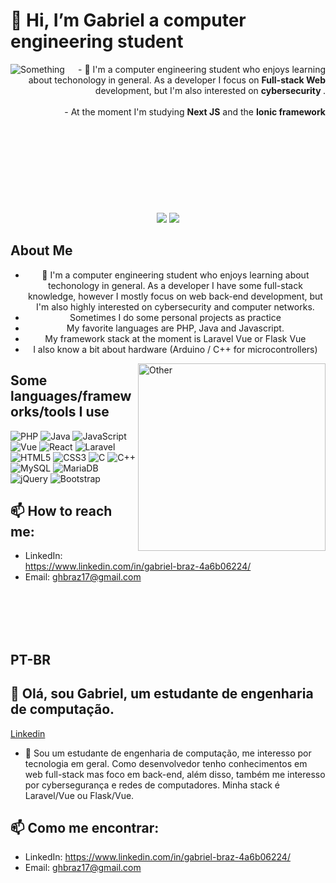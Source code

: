 # 👋 Hi, I’m Gabriel a computer engineering student
<img align='left'  src='https://media.tenor.com/p0kz7NOqxTkAAAAC/kaito-typing.gif' alt='Something' />
<!-- <img align='left' width='480' height='320' src="https://media.tenor.com/BKUNP1p1D_wAAAAd/mr-robot-hello.gif" alt='Something' /> -->
<div align='right'>
        - 👀 I'm a computer engineering student who enjoys learning about techonology in general. As a developer I focus on <strong>Full-stack Web</strong> development, but I'm also  interested on <strong> cybersecurity </strong>. <br><br>
       - At the moment I'm studying <strong>Next JS</strong> and the <strong>Ionic framework</strong><br><br>
</div>
<br> <br> <br> <br> <br>
<br> <br> <br>
<!-- <a href='https://br.linkedin.com/in/gabriel-braz-4a6b06224?trk=people-guest_people_search-card' >Linkedin</a> -->
<div align='center'>
  <!--<div class="test">-->
<picture>
  <source
    srcset="https://github-readme-stats.vercel.app/api?username=GabrielHenB&show_icons=true&hide=rank&theme=midnight-purple&include_all_commits=true&rank_icon=github"
    media="(prefers-color-scheme: dark)"
  />
  <source
    srcset="https://github-readme-stats.vercel.app/api?username=GabrielHenB&show_icons=true&hide=rank&theme=gruvbox_light&include_all_commits=true&rank_icon=github"
    media="(prefers-color-scheme: light), (prefers-color-scheme: no-preference)"
  />
  <img src="https://github-readme-stats.vercel.app/api?username=GabrielHenB&show_icons=true&include_all_commits=true&rank_icon=github" />
</picture><!--</div>
<div class="test">--><picture>
  <source
    srcset="https://github-readme-stats.vercel.app/api/top-langs/?username=GabrielHenB&layout=donut&theme=midnight-purple&langs_count=8"
    media="(prefers-color-scheme: dark)"
  />
  <source
    srcset="https://github-readme-stats.vercel.app/api/top-langs/?username=GabrielHenB&layout=donut&theme=gruvbox_light&langs_count=8"
    media="(prefers-color-scheme: light), (prefers-color-scheme: no-preference)"
  />
  <img src="https://github-readme-stats.vercel.app/api/top-langs/?username=GabrielHenB&layout=donut&theme=gruvbox_light&langs_count=8" />
</picture><!--</div>-->
</div>

## About Me
<div align='center'>
    <ul>
        <li>👀 I'm a computer engineering student who enjoys learning about techonology in general. As a developer I have some full-stack knowledge, however I mostly focus on web back-end development, but I'm also highly interested on cybersecurity and computer networks. </li>
      <li> Sometimes I do some personal projects as practice </li>
      <li> My favorite languages are PHP, Java and Javascript. </li>
        <li>My framework stack at the moment is Laravel Vue or Flask Vue</li>
      <li> I also know a bit about hardware (Arduino / C++ for microcontrollers) </li>
    </ul>
</div>
<!-- <img align='right'  src='https://media.tenor.com/p0kz7NOqxTkAAAAC/kaito-typing.gif' alt='Something' /> -->
<img align="right" height='300' src="https://media.tenor.com/BKUNP1p1D_wAAAAd/mr-robot-hello.gif" alt="Other" />

## Some languages/frameworks/tools I use  
![PHP](https://img.shields.io/badge/php-%23777BB4.svg?style=for-the-badge&logo=php&logoColor=white)
![Java](https://img.shields.io/badge/java-%23ED8B00.svg?style=for-the-badge&logo=openjdk&logoColor=white)
![JavaScript](https://img.shields.io/badge/javascript-%23323330.svg?style=for-the-badge&logo=javascript&logoColor=%23F7DF1E)
![Vue](https://img.shields.io/badge/vuejs-%2335495e.svg?style=for-the-badge&logo=vuedotjs&logoColor=%234FC08D)
![React](https://img.shields.io/badge/React-20232A?style=for-the-badge&logo=react&logoColor=61DAFB)
![Laravel](https://img.shields.io/badge/laravel-%23FF2D20.svg?style=for-the-badge&logo=laravel&logoColor=white)
![HTML5](https://img.shields.io/badge/html5-%23E34F26.svg?style=for-the-badge&logo=html5&logoColor=white)
![CSS3](https://img.shields.io/badge/css3-%231572B6.svg?style=for-the-badge&logo=css3&logoColor=white)
![C](https://img.shields.io/badge/c-%2300599C.svg?style=for-the-badge&logo=c&logoColor=white)
![C++](https://img.shields.io/badge/c++-%2300599C.svg?style=for-the-badge&logo=c%2B%2B&logoColor=white)
![MySQL](https://img.shields.io/badge/mysql-%2300f.svg?style=for-the-badge&logo=mysql&logoColor=white)
![MariaDB](https://img.shields.io/badge/MariaDB-003545?style=for-the-badge&logo=mariadb&logoColor=white)
![jQuery](https://img.shields.io/badge/jquery-%230769AD.svg?style=for-the-badge&logo=jquery&logoColor=white)
![Bootstrap](https://img.shields.io/badge/bootstrap-%238511FA.svg?style=for-the-badge&logo=bootstrap&logoColor=white)

## 📫 How to reach me:
- LinkedIn: https://www.linkedin.com/in/gabriel-braz-4a6b06224/ 
- Email: ghbraz17@gmail.com

<br> <br> <br> <br>

## PT-BR
## 👋 Olá, sou Gabriel, um estudante de engenharia de computação.
<a href='https://br.linkedin.com/in/gabriel-braz-4a6b06224?trk=people-guest_people_search-card' >Linkedin</a>

- 👀 Sou um estudante de engenharia de computação, me interesso por tecnologia em geral. Como desenvolvedor tenho conhecimentos em web full-stack mas foco em back-end, além disso, também me interesso por cybersegurança e redes de computadores. Minha stack é Laravel/Vue ou Flask/Vue.

## 📫 Como me encontrar:
- LinkedIn: https://www.linkedin.com/in/gabriel-braz-4a6b06224/ 
- Email: ghbraz17@gmail.com

<!---
GabrielHenB/GabrielHenB is a ✨ special ✨ repository because its `README.md` (this file) appears on your GitHub profile.
You can click the Preview link to take a look at your changes.
--->
